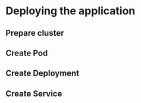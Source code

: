 # Deploying the application


## Prepare cluster
## Create Pod
## Create Deployment
## Create Service
